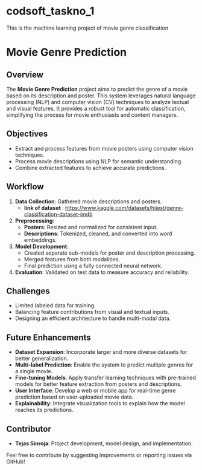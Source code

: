 # codsoft_taskno_1
This is the machine learning project of movie genre classification


# Movie Genre Prediction

## Overview
The **Movie Genre Prediction** project aims to predict the genre of a movie based on its description and poster. This system leverages natural language processing (NLP) and computer vision (CV) techniques to analyze textual and visual features. It provides a robust tool for automatic classification, simplifying the process for movie enthusiasts and content managers.

## Objectives
- Extract and process features from movie posters using computer vision techniques.
- Process movie descriptions using NLP for semantic understanding.
- Combine extracted features to achieve accurate predictions.

## Workflow
1. **Data Collection**: Gathered movie descriptions and posters.
   - **link of dataset** : https://www.kaggle.com/datasets/hijest/genre-classification-dataset-imdb
3. **Preprocessing**:
   - **Posters**: Resized and normalized for consistent input.
   - **Descriptions**: Tokenized, cleaned, and converted into word embeddings.
4. **Model Development**:
   - Created separate sub-models for poster and description processing.
   - Merged features from both modalities.
   - Final prediction using a fully connected neural network.
5. **Evaluation**: Validated on test data to measure accuracy and reliability.

## Challenges
- Limited labeled data for training.
- Balancing feature contributions from visual and textual inputs.
- Designing an efficient architecture to handle multi-modal data.

 ## Future Enhancements
- **Dataset Expansion**: Incorporate larger and more diverse datasets for better generalization.
- **Multi-label Prediction**: Enable the system to predict multiple genres for a single movie.
- **Fine-tuning Models**: Apply transfer learning techniques with pre-trained models for better feature extraction from posters and descriptions.
- **User Interface**: Develop a web or mobile app for real-time genre prediction based on user-uploaded movie data.
- **Explainability**: Integrate visualization tools to explain how the model reaches its predictions.

## Contributor
- **Tejas Sinroja**: Project development, model design, and implementation. 

Feel free to contribute by suggesting improvements or reporting issues via GitHub!

